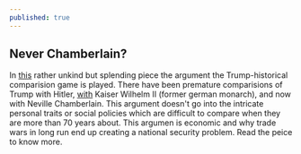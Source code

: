 ```yaml
---
published: true
---
```

## Never Chamberlain?
In [this](https://www.project-syndicate.org/commentary/donald-trump-neville-chamberlain-by-harold-james-2018-07?utm_source=Fareed%27s+Global+Briefing&utm_campaign=51ab2c4bd4-EMAIL_CAMPAIGN_2018_08_01_07_30&utm_medium=email&utm_term=0_6f2e93382a-51ab2c4bd4-84915489) rather unkind but splending piece the argument the Trump-historical comparision game is played. There have been premature comparisions of Trump with Hitler, [with](https://www.newyorker.com/culture/culture-desk/what-happens-when-a-bad-tempered-distractible-doofus-runs-an-empire) Kaiser Wilhelm II (former german monarch), and now with Neville Chamberlain. This argument doesn't go into the intricate personal traits or social policies which are difficult to compare when they are more than 70 years about. This argumen is economic and why trade wars in long run end up creating a national security problem. Read the peice to know more.
